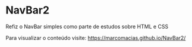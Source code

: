 # NavBar2
Refiz o NavBar simples como parte de estudos sobre HTML e CSS

Para visualizar o conteúdo visite: https://marcomacias.github.io/NavBar2/
